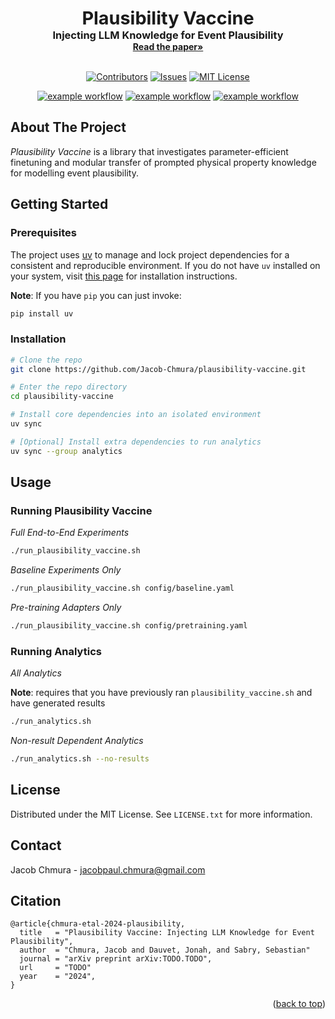 <a id="readme-top"></a>

<div align="center">
  <h1 style="font-size:3vw;padding:0;margin:0;display:inline">Plausibility Vaccine</h3>
  <h3 style="margin:0">Injecting LLM Knowledge for Event Plausibility</h3>
  <a href="https://github.com/Jacob-Chmura/plausibility-vaccine"><strong>Read the paper»</strong></a>
</div>

<br />

<div align="center">

<a href="">[![Contributors][contributors-shield]][contributors-url]</a>
<a href="">[![Issues][issues-shield]][issues-url]</a>
<a href="">[![MIT License][license-shield]][license-url]</a>

</div>

<div align="center">

<a href="">![example workflow](https://github.com/Jacob-Chmura/plausibility-vaccine/actions/workflows/ruff.yml/badge.svg)</a>
<a href="">![example workflow](https://github.com/Jacob-Chmura/plausibility-vaccine/actions/workflows/mypy.yml/badge.svg)</a> <a href="">![example workflow](https://github.com/Jacob-Chmura/plausibility-vaccine/actions/workflows/testing.yml/badge.svg)</a>

</div>

## About The Project

_Plausibility Vaccine_ is a library that investigates parameter-efficient finetuning and modular transfer of prompted physical property knowledge for modelling event plausibility.

## Getting Started

### Prerequisites

The project uses [uv](https://docs.astral.sh/uv/) to manage and lock project dependencies for a consistent and reproducible environment. If you do not have `uv` installed on your system, visit [this page](https://docs.astral.sh/uv/getting-started/installation/) for installation instructions.

**Note**: If you have `pip` you can just invoke:

```sh
pip install uv
```

### Installation

```sh
# Clone the repo
git clone https://github.com/Jacob-Chmura/plausibility-vaccine.git

# Enter the repo directory
cd plausibility-vaccine

# Install core dependencies into an isolated environment
uv sync

# [Optional] Install extra dependencies to run analytics
uv sync --group analytics
```

## Usage

### Running Plausibility Vaccine

_Full End-to-End Experiments_

```sh
./run_plausibility_vaccine.sh
```

_Baseline Experiments Only_

```sh
./run_plausibility_vaccine.sh config/baseline.yaml
```

_Pre-training Adapters Only_

```sh
./run_plausibility_vaccine.sh config/pretraining.yaml
```

### Running Analytics

_All Analytics_

**Note**: requires that you have previously ran `plausibility_vaccine.sh` and have generated results

```sh
./run_analytics.sh
```

_Non-result Dependent Analytics_

```sh
./run_analytics.sh --no-results
```

## License

Distributed under the MIT License. See `LICENSE.txt` for more information.

## Contact

Jacob Chmura - jacobpaul.chmura@gmail.com

## Citation

```
@article{chmura-etal-2024-plausibility,
  title   = "Plausibility Vaccine: Injecting LLM Knowledge for Event Plausibility",
  author  = "Chmura, Jacob and Dauvet, Jonah, and Sabry, Sebastian"
  journal = "arXiv preprint arXiv:TODO.TODO",
  url     = "TODO"
  year    = "2024",
}
```

<p align="right">(<a href="#readme-top">back to top</a>)</p>

[contributors-shield]: https://img.shields.io/github/contributors/Jacob-Chmura/plausibility-vaccine.svg?style=for-the-badge
[contributors-url]: https://github.com/Jacob-Chmura/plausibility-vaccine/graphs/contributors
[issues-shield]: https://img.shields.io/github/issues/Jacob-Chmura/plausibility-vaccine.svg?style=for-the-badge
[issues-url]: https://github.com/Jacob-Chmura/plausibility-vaccine/issues
[license-shield]: https://img.shields.io/github/license/Jacob-Chmura/plausibility-vaccine.svg?style=for-the-badge
[license-url]: https://github.com/Jacob-Chmura/plausibility-vaccine/blob/master/LICENSE.txt
